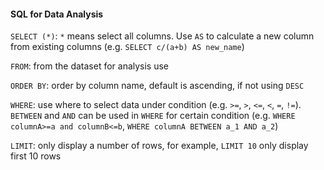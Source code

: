 #### SQL for Data Analysis
`SELECT (*)`: `*` means select all columns. Use `AS` to calculate a new column from existing columns (e.g. `SELECT c/(a+b) AS new_name`)

`FROM`: from the dataset for analysis use

`ORDER BY`: order by column name, default is ascending, if not using `DESC` 

`WHERE`: use where to select data under condition (e.g. `>=`, `>`, `<=`, `<`, `=`, `!=`). `BETWEEN` and `AND` can be used in `WHERE` for certain condition (e.g. `WHERE columnA>=a and columnB<=b`, `WHERE columnA BETWEEN a_1 AND a_2`)

`LIMIT`: only display a number of rows, for example, `LIMIT 10` only display first 10 rows

